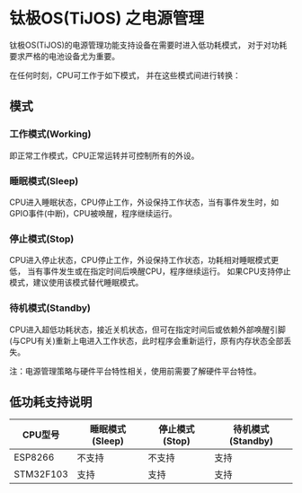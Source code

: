 # 钛极OS(TiJOS) 之电源管理

钛极OS(TiJOS)的电源管理功能支持设备在需要时进入低功耗模式， 对于对功耗要求严格的电池设备尤为重要。

在任何时刻，CPU可工作于如下模式， 并在这些模式间进行转换：

## 模式

### 工作模式(Working)

即正常工作模式，CPU正常运转并可控制所有的外设。

### 睡眠模式(Sleep)

CPU进入睡眠状态，CPU停止工作，外设保持工作状态，当有事件发生时，如GPIO事件(中断)，CPU被唤醒，程序继续运行。

### 停止模式(Stop)

CPU进入停止状态，CPU停止工作，外设保持工作状态，功耗相对睡眠模式更低， 当有事件发生或在指定时间后唤醒CPU，程序继续运行。
如果CPU支持停止模式，建议使用该模式替代睡眠模式。

### 待机模式(Standby)

CPU进入超低功耗状态，接近关机状态，但可在指定时间后或依赖外部唤醒引脚(与CPU有关)重新上电进入工作状态，此时程序会重新运行，原有内存状态全部丢失。

注：电源管理策略与硬件平台特性相关，使用前需要了解硬件平台特性。

## 低功耗支持说明

| CPU型号   | 睡眠模式(Sleep) | 停止模式(Stop) | 待机模式(Standby) |
| --------- | --------------- | -------------- | ----------------- |
| ESP8266   | 不支持          | 不支持         | 支持              |
| STM32F103 | 支持            | 支持           | 支持              |

